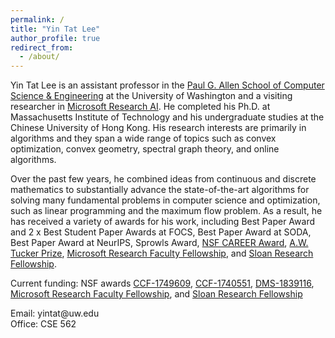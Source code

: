 ```yaml
---
permalink: /
title: "Yin Tat Lee"
author_profile: true
redirect_from: 
  - /about/
---
```



<!--<img style="float: left;padding-right:3%" src="images/profile.jpg" width="35%">-->
Yin Tat Lee is an assistant professor in the [Paul G. Allen School of Computer Science &amp; Engineering](https://www.cs.washington.edu/) at the University of Washington and a visiting researcher in [Microsoft Research AI](https://www.microsoft.com/en-us/research/group/mlog/). He completed his Ph.D. at Massachusetts Institute of Technology and his undergraduate studies at the Chinese University of Hong Kong. His research interests are primarily in algorithms and they span a wide range of topics such as convex optimization, convex geometry, spectral graph theory, and online algorithms.

Over the past few years, he combined ideas from continuous and discrete mathematics to substantially advance the state-of-the-art algorithms for solving many fundamental problems in computer science and optimization, such as linear programming and the maximum flow problem.  As a result, he has received a variety of awards for his work, including Best Paper Award and 2 x Best Student Paper Awards at FOCS, Best Paper Award at SODA, Best Paper Award at NeurIPS, Sprowls Award, [NSF CAREER Award](https://www.nsf.gov/awardsearch/showAward?AWD_ID=1749609), [A.W. Tucker Prize](http://www.mathopt.org/?nav=tucker), [Microsoft Research Faculty Fellowship](https://www.microsoft.com/en-us/research/academic-program/faculty-fellowship/), and [Sloan Research Fellowship](https://sloan.org/fellowships/).

Current funding: NSF awards [CCF-1749609](https://www.nsf.gov/awardsearch/showAward?AWD_ID=1749609), [CCF-1740551](https://www.nsf.gov/awardsearch/showAward?AWD_ID=1740551), [DMS-1839116](https://www.nsf.gov/awardsearch/showAward?AWD_ID=1839116), [Microsoft Research Faculty Fellowship](https://www.microsoft.com/en-us/research/academic-program/faculty-fellowship/), and [Sloan Research Fellowship](https://sloan.org/fellowships/)

Email: yintat@<span style="display: none;">ignoreme-</span>uw.edu<br>
Office: CSE 562
